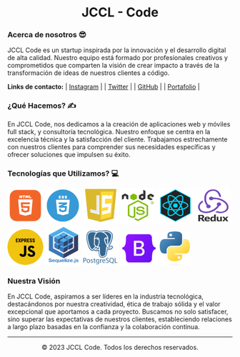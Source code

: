<h1 align="center">JCCL - Code</h1>

### Acerca de nosotros 😎

JCCL Code es un startup inspirada por la innovación y el desarrollo digital de alta calidad. Nuestro equipo está formado por profesionales creativos y comprometidos que comparten la visión de crear impacto a través de la transformación de ideas de nuestros clientes a código.

**Links de contacto:**
| [Instagram](https://www.instagram.com/jccl.code) |
| [Twitter](https://twitter.com/JCCL_code) |
| [GitHub](https://github.com/JCCL-Code) |
| [Portafolio](https://www.cristiansombra.com) |

### ¿Qué Hacemos? ✍️

En JCCL Code, nos dedicamos a la creación de aplicaciones web y móviles full stack, y consultoría tecnológica. Nuestro enfoque se centra en la excelencia técnica y la satisfacción del cliente. Trabajamos estrechamente con nuestros clientes para comprender sus necesidades específicas y ofrecer soluciones que impulsen su éxito.


### Tecnologías que Utilizamos? 💻

<img src="https://github.com/JCCL-Code/JCCL-Code/blob/main/images/HTML.png" alt="Ejemplo de imagen" width="80" height="80"> <img src="https://github.com/JCCL-Code/JCCL-Code/blob/main/images/CSS.png" alt="Ejemplo de imagen" width="80" height="80"> <img src="https://github.com/JCCL-Code/JCCL-Code/blob/main/images/JS.png" alt="Ejemplo de imagen" width="80" height="80"> <img src="https://github.com/JCCL-Code/JCCL-Code/blob/main/images/NODE.png" alt="Ejemplo de imagen" width="80" height="80"> <img src="https://github.com/JCCL-Code/JCCL-Code/blob/main/images/REACT.png" alt="Ejemplo de imagen" width="80" height="80"> <img src="https://github.com/JCCL-Code/JCCL-Code/blob/main/images/REDUX.png" alt="Ejemplo de imagen" width="80" height="80"> <img src="https://github.com/JCCL-Code/JCCL-Code/blob/main/images/EXPRESS.png" alt="Ejemplo de imagen" width="80" height="80"> <img src="https://github.com/JCCL-Code/JCCL-Code/blob/main/images/SEQUELIZE.png" alt="Ejemplo de imagen" width="80" height="90"> <img src="https://github.com/JCCL-Code/JCCL-Code/blob/main/images/POSTGRESQL.png" alt="Ejemplo de imagen" width="80" height="80"> <img src="https://github.com/JCCL-Code/JCCL-Code/blob/main/images/Bootstrap.png" alt="Ejemplo de imagen" width="85" height="75"> <img src="https://github.com/JCCL-Code/JCCL-Code/blob/main/images/PYTHON.png" alt="Ejemplo de imagen" width="70" height="75">



### Nuestra Visión

En JCCL Code, aspiramos a ser líderes en la industria tecnológica, destacándonos por nuestra creatividad, ética de trabajo sólida y el valor excepcional que aportamos a cada proyecto. Buscamos no solo satisfacer, sino superar las expectativas de nuestros clientes, estableciendo relaciones a largo plazo basadas en la confianza y la colaboración continua.



---


<p align="center">© 2023 JCCL Code. Todos los derechos reservados.</p>
